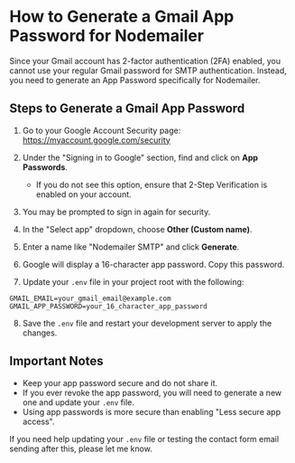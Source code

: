 # How to Generate a Gmail App Password for Nodemailer

Since your Gmail account has 2-factor authentication (2FA) enabled, you cannot use your regular Gmail password for SMTP authentication. Instead, you need to generate an App Password specifically for Nodemailer.

## Steps to Generate a Gmail App Password

1. Go to your Google Account Security page: https://myaccount.google.com/security

2. Under the "Signing in to Google" section, find and click on **App Passwords**.
   - If you do not see this option, ensure that 2-Step Verification is enabled on your account.

3. You may be prompted to sign in again for security.

4. In the "Select app" dropdown, choose **Other (Custom name)**.

5. Enter a name like "Nodemailer SMTP" and click **Generate**.

6. Google will display a 16-character app password. Copy this password.

7. Update your `.env` file in your project root with the following:

```
GMAIL_EMAIL=your_gmail_email@example.com
GMAIL_APP_PASSWORD=your_16_character_app_password
```

8. Save the `.env` file and restart your development server to apply the changes.

## Important Notes

- Keep your app password secure and do not share it.
- If you ever revoke the app password, you will need to generate a new one and update your `.env` file.
- Using app passwords is more secure than enabling "Less secure app access".

If you need help updating your `.env` file or testing the contact form email sending after this, please let me know.
